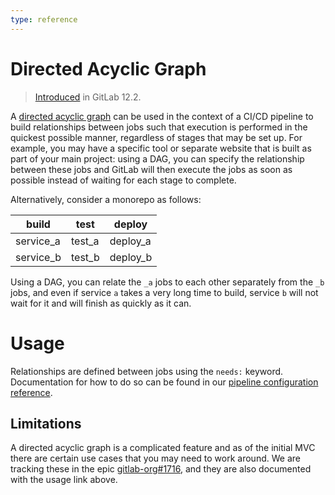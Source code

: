 ```yaml
---
type: reference
---
```


# Directed Acyclic Graph

> [Introduced](https://gitlab.com/gitlab-org/gitlab-ce/issues/47063) in GitLab 12.2.

A [directed acyclic graph](https://www.techopedia.com/definition/5739/directed-acyclic-graph-dag) can be
used in the context of a CI/CD pipeline to build relationships between jobs such that
execution is performed in the quickest possible manner, regardless of stages that may
be set up. For example, you may have a specific tool or separate website that is built
as part of your main project: using a DAG, you can specify the relationship between
these jobs and GitLab will then execute the jobs as soon as possible instead of waiting
for each stage to complete.

Alternatively, consider a monorepo as follows:

| build | test | deploy |
| ----- | ---- | ------ |
| service_a | test_a | deploy_a |
| service_b | test_b | deploy_b |

Using a DAG, you can relate the `_a` jobs to each other separately from the `_b` jobs,
and even if service `a` takes a very long time to build, service `b` will not
wait for it and will finish as quickly as it can.

# Usage

Relationships are defined between jobs using the `needs:` keyword. Documentation
for how to do so can be found in our [pipeline configuration reference](../yaml/README.md#stage).

## Limitations

A directed acyclic graph is a complicated feature and as of the initial MVC there
are certain use cases that you may need to work around. We are tracking these in the epic
[gitlab-org#1716](https://gitlab.com/groups/gitlab-org/-/epics/1716), and they are also
documented with the usage link above.